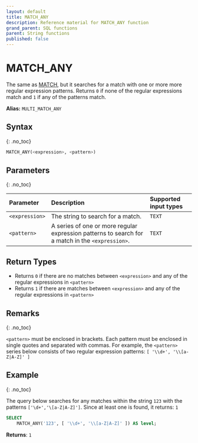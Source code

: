 ```yaml
---
layout: default
title: MATCH_ANY
description: Reference material for MATCH_ANY function
grand_parent: SQL functions
parent: String functions
published: false
---
```


# MATCH\_ANY

The same as [MATCH](./match.md), but it searches for a match with one or more more regular expression patterns. Returns `0` if none of the regular expressions match and `1` if any of the patterns match.

**Alias:** `MULTI_MATCH_ANY`

## Syntax
{: .no_toc}

```sql
MATCH_ANY(<expression>, <pattern>)
```
## Parameters 
{: .no_toc}

| Parameter         | Description     | Supported input types | 
| :----------------- | :------------------------------- | :----------| 
| `<expression>`        | The string to search for a match. | `TEXT` |
| `<pattern>` | A series of one or more regular expression patterns to search for a match in the `<expression>`. | `TEXT` | 

## Return Types 

* Returns `0` if there are no matches between `<expression>` and any of the regular expressions in `<pattern>`
* Returns `1` if there are matches between `<expression>` and any of the regular expressions in  `<pattern>`

## Remarks
{: .no_toc}

`<pattern>` must be enclosed in brackets. Each pattern must be enclosed in single quotes and separated with commas. For example, the `<pattern>` series below consists of two regular expression patterns: `[ '\\d+', '\\[a-Z|A-Z]' ]`

## Example
{: .no_toc}

The query below searches for any matches within the string `123` with the patterns `['\d+','\[a-Z|A-Z]']`.  Since at least one is found, it returns: `1`

```sql
SELECT
	MATCH_ANY('123', [ '\\d+', '\\[a-Z|A-Z]' ]) AS level;
```

**Returns**: `1`

